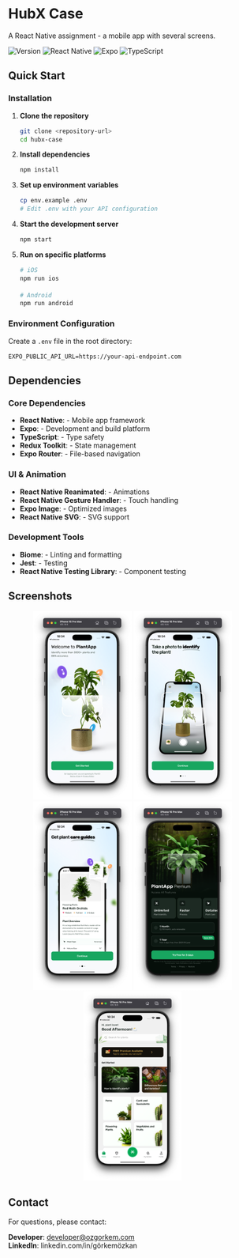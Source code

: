 # HubX Case

A React Native assignment - a mobile app with several screens.

![Version](https://img.shields.io/badge/version-1.0.0-green.svg)
![React Native](https://img.shields.io/badge/React%20Native-0.81.4-blue.svg)
![Expo](https://img.shields.io/badge/Expo-~54.0.10-black.svg)
![TypeScript](https://img.shields.io/badge/TypeScript-~5.9.2-blue.svg)

## Quick Start

### Installation

1. **Clone the repository**
   ```bash
   git clone <repository-url>
   cd hubx-case
   ```

2. **Install dependencies**
   ```bash
   npm install
   ```

3. **Set up environment variables**
   ```bash
   cp env.example .env
   # Edit .env with your API configuration
   ```

4. **Start the development server**
   ```bash
   npm start
   ```

5. **Run on specific platforms**
   ```bash
   # iOS
   npm run ios
   
   # Android
   npm run android
   ```

### Environment Configuration
Create a `.env` file in the root directory:
```env
EXPO_PUBLIC_API_URL=https://your-api-endpoint.com
```

## Dependencies

### Core Dependencies
- **React Native**: - Mobile app framework
- **Expo**: - Development and build platform
- **TypeScript**: - Type safety
- **Redux Toolkit**: - State management
- **Expo Router**: - File-based navigation

### UI & Animation
- **React Native Reanimated**: - Animations
- **React Native Gesture Handler**: - Touch handling
- **Expo Image**: - Optimized images
- **React Native SVG**: - SVG support

### Development Tools
- **Biome**: - Linting and formatting
- **Jest**: - Testing
- **React Native Testing Library**: - Component testing

## Screenshots

<div align="center">
  <img src="assets/images/screenshots/ios/1.png" alt="App Screenshot 1" width="200"/>
  <img src="assets/images/screenshots/ios/2.png" alt="App Screenshot 2" width="200"/>
  <img src="assets/images/screenshots/ios/3.png" alt="App Screenshot 3" width="200"/>
  <img src="assets/images/screenshots/ios/4.png" alt="App Screenshot 4" width="200"/>
  <img src="assets/images/screenshots/ios/5.png" alt="App Screenshot 5" width="200"/>
</div>

## Contact

For questions, please contact:

**Developer**: developer@ozgorkem.com  
**LinkedIn**: linkedin.com/in/görkemözkan

